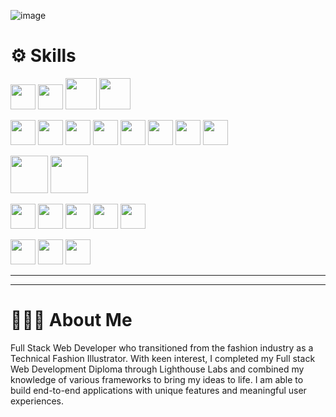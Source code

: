 <!-- ![image](https://user-images.githubusercontent.com/94703627/166254239-b8fe418d-ed6d-4531-866d-58df77e03037.png) -->
![image](https://user-images.githubusercontent.com/94703627/166288007-34d3536f-22af-4ee9-899a-e1bb99008fae.png)

# ⚙️ Skills

<img src="https://brandslogos.com/wp-content/uploads/images/large/javascript-logo.png" height="40"> <img src="https://upload.wikimedia.org/wikipedia/commons/thumb/7/73/Ruby_logo.svg/1024px-Ruby_logo.svg.png" height="40"> <img src="https://i.stack.imgur.com/PgcSR.png" height="50"> <img src="https://cdn.freebiesupply.com/logos/large/2x/css3-logo-png-transparent.png" height="50">

<img src="https://brandslogos.com/wp-content/uploads/thumbs/nodejs-logo-vector.svg" height="40"> <img src="https://upload.wikimedia.org/wikipedia/commons/thumb/a/a7/React-icon.svg/2300px-React-icon.svg.png" height="40"> <img src="https://expressjs.com/images/express-facebook-share.png" height="40"> <img src="https://www.logolynx.com/images/logolynx/7c/7cd9586a595db92320ebf7beab22a7af.png" height="40"> <img src="https://download.logo.wine/logo/Ruby_on_Rails/Ruby_on_Rails-Logo.wine.png" height="40"> <img src="https://brandslogos.com/wp-content/uploads/thumbs/bootstrap-logo-vector.svg" height="40"> <img src="https://i1.wp.com/www.ux-republic.com/wp-content/uploads/2018/03/socket.png?fit=375%2C375&ssl=1" height="40"> <img src="https://encrypted-tbn0.gstatic.com/images?q=tbn:ANd9GcSalJsp6dTQyotfjSrj9R85c8PWg8FC-cmTMECXxnUj2IVU6mQXIm8Rt6PDDI0rgbT-aDQ&usqp=CAU" height="40">

<img src="https://download.logo.wine/logo/MySQL/MySQL-Logo.wine.png" height="60"> <img src="https://www.logo.wine/a/logo/PostgreSQL/PostgreSQL-Logo.wine.svg" height="60">

<img src="https://camo.githubusercontent.com/7fbd61a113b7f10ed1709e74f3715a2a60ba5177/687474703a2f2f61706974657374696e672e626967737469636b6361727065742e636f6d2f6173736574732f696d672f6d6f6368612d636861692f6c6f676f2e706e67" height="40"> <img src="https://nx.dev/documentation/shared/jest-logo.png" height="40"> <img src="https://avatars.githubusercontent.com/u/22632046?s=200&v=4" height="40"> <img src="https://avatars.githubusercontent.com/u/8908513?s=280&v=4" height="40"> <img src="https://opencollective-production.s3-us-west-1.amazonaws.com/3c3541c0-219f-11e8-b0f5-4b63dacb88da.png" height="40">

<img src="https://upload.wikimedia.org/wikipedia/commons/thumb/f/fb/Adobe_Illustrator_CC_icon.svg/1200px-Adobe_Illustrator_CC_icon.svg.png" height="40"> <img src="https://upload.wikimedia.org/wikipedia/commons/thumb/4/48/Adobe_InDesign_CC_icon.svg/2101px-Adobe_InDesign_CC_icon.svg.png" height="40"> <img src="https://seeklogo.com/images/A/adobe-photoshop-logo-7B88D7B5AA-seeklogo.com.png" height="40">

---
---

# 👩🏾‍💻 About Me

Full Stack Web Developer who transitioned from the fashion industry as a Technical Fashion Illustrator. With keen interest, I completed my Full stack Web Development Diploma through Lighthouse Labs and combined my knowledge of various frameworks to bring my ideas to life.  I am able to build end-to-end applications with unique features and meaningful user experiences.
